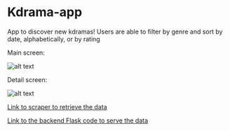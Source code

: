 # Kdrama-app
App to discover new kdramas! Users are able to filter by genre and sort by date, alphabetically, or by rating

Main screen: 

![alt text](http://i.imgur.com/yZ3NKJ5l.jpg "Main screen")

Detail screen:

![alt text](http://i.imgur.com/SEb30Pwl.png "Detail screen")

[Link to scraper to retrieve the data](https://github.com/rvlvrocelot/kdrama-scraper)

[Link to the backend Flask code to serve the data](https://gist.github.com/rvlvrocelot/0c75cf2b2fa7b1634bd9)
